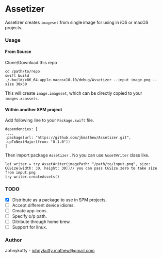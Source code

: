 # Assetizer

Assetizer creates `imageset` from single image for using in iOS or macOS projects.

### Usage

#### From Source
Clone/Download this repo
```
cd /path/to/repo
swift build
./.build/x86_64-apple-macosx10.10/debug/Assetizer --input image.png --size 30x30
```
This will create `image.imageset`, which can be directly copied to your `images.xcassets`.

#### Within another SPM project

Add following line to your `Package.swift` file.
```
dependencies: [
...,
.package(url: "https://github.com/jkmathew/Assetizer.git", .upToNextMajor(from: "0.1.0"))
]
```
Then import package `Assetizer` . No you can use `AssetWriter` class like.
```
let writer = try AssetWriter(imagePath: "/path/to/input.png", size: CGSize(width: 30, height: 30))// you can pass CGSize.zero to take size from input.png
try writer.createAssets()
```

### TODO
- [x] Distribute as a package to use in SPM projects.
- [ ] Accept different device idioms.
- [ ] Create app icons.
- [ ] Specify o/p path.
- [ ] Ditribute through home brew.
- [ ] Support for linux.

### Author
Johnykutty - johnykutty.mathew@gmail.com
